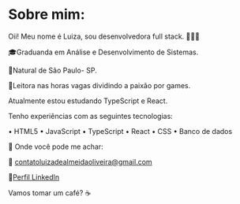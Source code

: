 # Sobre mim:


Oii! Meu nome é Luiza, sou desenvolvedora full stack. 👩🏻‍💻

🎓Graduanda em Análise e Desenvolvimento de Sistemas.

📍Natural de São Paulo- SP.

📕Leitora nas horas vagas dividindo a paixão por games.



Atualmente estou estudando TypeScript e React.

Tenho experiências com as seguintes tecnologias:

• HTML5
• JavaScript
• TypeScript
• React
• CSS
• Banco de dados

📍 Onde você pode me achar:

🔗 contatoluizadealmeidaoliveira@gmail.com

🔗[Perfil LinkedIn](https://www.linkedin.com/in/luiza-de-almeida-oliveira-b036612b8?lipi=urn%3Ali%3Apage%3Ad_flagship3_profile_view_base_contact_details%3BYr2WCa%2F%2FTI%2B%2BT23UHwa9Rg%3D%3D)

Vamos tomar um café? ☕
